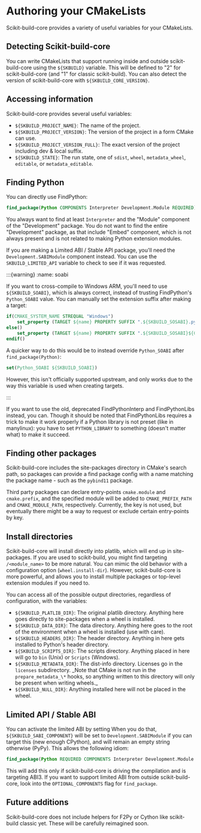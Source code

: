 # Authoring your CMakeLists

Scikit-build-core provides a variety of useful variables for your CMakeLists.

## Detecting Scikit-build-core

You can write CMakeLists that support running inside and outside
scikit-build-core using the `${SKBUILD}` variable. This will be defined to "2"
for scikit-build-core (and "1" for classic scikit-build). You can also detect
the version of scikit-build-core with `${SKBUILD_CORE_VERSION}`.

## Accessing information

Scikit-build-core provides several useful variables:

- `${SKBUILD_PROJECT_NAME}`: The name of the project.
- `${SKBUILD_PROJECT_VERSION}`: The version of the project in a form CMake can
  use.
- `${SKBUILD_PROJECT_VERSION_FULL}`: The exact version of the project including
  dev & local suffix.
- `${SKBUILD_STATE}`: The run state, one of `sdist`, `wheel`, `metadata_wheel`,
  `editable`, or `metadata_editable`.

## Finding Python

You can directly use FindPython:

```cmake
find_package(Python COMPONENTS Interpreter Development.Module REQUIRED)
```

You always want to find at least `Interpreter` and the "Module" component of the
"Development" package. You do not want to find the entire "Development" package,
as that include "Embed" component, which is not always present and is not
related to making Python extension modules.

If you are making a Limited ABI / Stable API package, you'll need the
`Development.SABIModule` component instead. You can use the
`SKBUILD_LIMITED_API` variable to check to see if it was requested.

<!-- prettier-ignore-start -->
:::{warning}
:name: soabi

If you want to cross-compile to Windows ARM, you'll need to use
`${SKBUILD_SOABI}`, which is always correct, instead of trusting FindPython's
`Python_SOABI` value. You can manually set the extension suffix after making a
target:

```cmake
if(CMAKE_SYSTEM_NAME STREQUAL "Windows")
    set_property (TARGET ${name} PROPERTY SUFFIX ".${SKBUILD_SOSABI}.pyd")
else()
    set_property (TARGET ${name} PROPERTY SUFFIX ".${SKBUILD_SOSABI}${CMAKE_SHARED_MODULE_SUFFIX}")
endif()
```
<!-- prettier-ignore-end -->

A quicker way to do this would be to instead override `Python_SOABI` after
`find_package(Python)`:

```cmake
set(Python_SOABI ${SKBUILD_SOABI})
```

However, this isn't officially supported upstream, and only works due to the way
this variable is used when creating targets.

:::

If you want to use the old, deprecated FindPythonInterp and FindPythonLibs
instead, you can. Though it should be noted that FindPythonLibs requires a trick
to make it work properly if a Python library is not preset (like in manylinux):
you have to set `PYTHON_LIBRARY` to something (doesn't matter what) to make it
succeed.

## Finding other packages

Scikit-build-core includes the site-packages directory in CMake's search path,
so packages can provide a find package config with a name matching the package
name - such as the `pybind11` package.

Third party packages can declare entry-points `cmake.module` and `cmake.prefix`,
and the specified module will be added to `CMAKE_PREFIX_PATH` and
`CMAKE_MODULE_PATH`, respectively. Currently, the key is not used, but
eventually there might be a way to request or exclude certain entry-points by
key.

## Install directories

Scikit-build-core will install directly into platlib, which will end up in
site-packages. If you are used to scikit-build, you might find targeting
`/<module_name>` to be more natural. You can mimic the old behavior with a
configuration option (`wheel.install-dir`). However, scikit-build-core is more
powerful, and allows you to install multiple packages or top-level extension
modules if you need to.

You can access all of the possible output directories, regardless of
configuration, with the variables:

- `${SKBUILD_PLATLIB_DIR}`: The original platlib directory. Anything here goes
  directly to site-packages when a wheel is installed.
- `${SKBUILD_DATA_DIR}`: The data directory. Anything here goes to the root of
  the environment when a wheel is installed (use with care).
- `${SKBUILD_HEADERS_DIR}`: The header directory. Anything in here gets
  installed to Python's header directory.
- `${SKBUILD_SCRIPTS_DIR}`: The scripts directory. Anything placed in here will
  go to `bin` (Unix) or `Scripts` (Windows).
- `${SKBUILD_METADATA_DIR}`: The dist-info directory. Licenses go in the
  `licenses` subdirectory. _Note that CMake is not run in the
  `prepare_metadata_\*` hooks, so anything written to this directory will only
  be present when writing wheels.\_
- `${SKBUILD_NULL_DIR}`: Anything installed here will not be placed in the
  wheel.

## Limited API / Stable ABI

You can activate the limited ABI by setting When you do that,
`${SKBUILD_SABI_COMPONENT}` will be set to `Development.SABIModule` if you can
target this (new enough CPython), and will remain an empty string otherwise
(PyPy). This allows the following idiom:

```cmake
find_package(Python REQUIRED COMPONENTS Interpreter Development.Module ${SKBUILD_SABI_COMPONENT})
```

This will add this only if scikit-build-core is driving the compilation and is
targeting ABI3. If you want to support limited ABI from outside
scikit-build-core, look into the `OPTIONAL_COMPONENTS` flag for `find_package`.

## Future additions

Scikit-build-core does not include helpers for F2Py or Cython like scikit-build
classic yet. These will be carefully reimagined soon.
